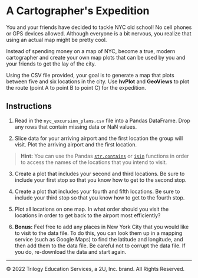 # A Cartographer's Expedition

You and your friends have decided to tackle NYC old school! No cell phones or GPS devices allowed. Although everyone is a bit nervous,  you realize that using an actual map might be pretty cool.

Instead of spending money on a map of NYC, become a true, modern cartographer and create your own map plots that can be used by you and your friends to get the lay of the city.

Using the CSV file provided, your goal is to generate a map that plots between five and six locations in the city.  Use **hvPlot** and **GeoViews** to plot the route (point A to point B to point C) for the expedition.

## Instructions

1. Read in the `nyc_excursion_plans.csv` file into a Pandas DataFrame. Drop any rows that contain missing data or NaN values.

2. Slice data for your arriving airport and the first location the group will visit. Plot the arriving airport and the first location.

> **Hint:** You can use the Pandas [`str.contains`](https://pandas.pydata.org/pandas-docs/stable/reference/api/pandas.Series.str.contains.html) or [`isin`](https://pandas.pydata.org/pandas-docs/stable/reference/api/pandas.DataFrame.isin.html) functions in order to access the names of the locations that you intend to visit.

3. Create a plot that includes your second and third locations. Be sure to include your first stop so that you know how to get to the second stop.

4. Create a plot that includes your fourth and fifth locations. Be sure to include your third stop so that you know how to get to the fourth stop.

5. Plot all locations on one map. In what order should you visit the locations in order to get back to the airport most efficiently?

6. **Bonus:** Feel free to add any places in New York City that you would like to visit to the data file. To do this, you can look them up in a mapping service (such as Google Maps) to find the latitude and longitude, and then add them to the data file. Be careful not to corrupt the data file. If you do, re-download the data and start again.

---

© 2022 Trilogy Education Services, a 2U, Inc. brand. All Rights Reserved.
